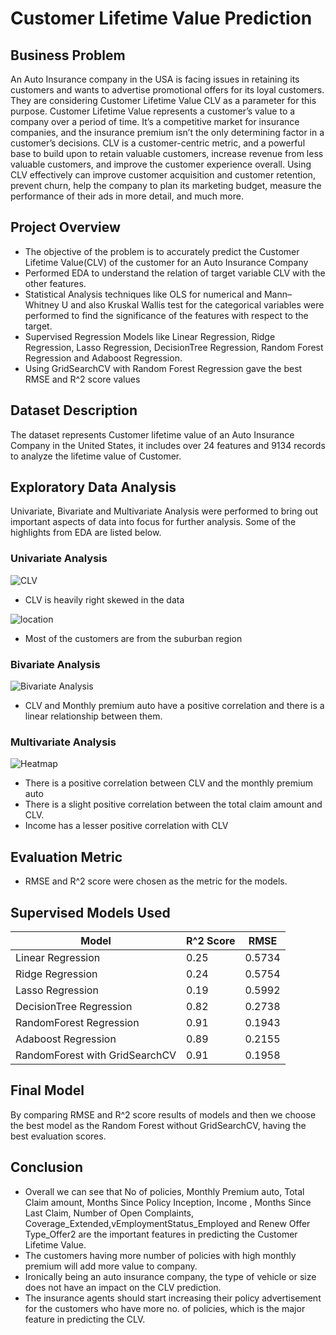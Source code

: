 # Customer Lifetime Value Prediction

## Business Problem
An Auto Insurance company in the USA is facing issues in retaining its customers and wants to advertise promotional offers for its loyal customers. They are considering Customer Lifetime Value CLV as a parameter for this purpose. Customer Lifetime Value represents a customer’s value to a company over a period of time. It’s a competitive market for insurance companies, and the insurance premium isn’t the only determining factor in a customer’s decisions. CLV is a customer-centric metric, and a powerful base to build upon to retain valuable customers, increase revenue from less valuable customers, and improve the customer experience overall. Using CLV effectively can improve customer acquisition and customer retention, prevent churn, help the company to plan its marketing budget, measure the performance of their ads in more detail, and much more.

## Project Overview
- The objective of the problem is to accurately predict the Customer Lifetime Value(CLV) of the customer for an Auto Insurance Company
- Performed EDA to understand the relation of target variable CLV with the other features.
- Statistical Analysis techniques like OLS for numerical and Mann–Whitney U and also Kruskal Wallis test for the categorical variables were performed to find the significance of the features with respect to the target.
- Supervised Regression Models like Linear Regression, Ridge Regression, Lasso Regression, DecisionTree Regression, Random Forest Regression and Adaboost Regression.
- Using GridSearchCV with Random Forest Regression gave the best RMSE and R^2 score values

## Dataset Description
The dataset represents Customer lifetime value of an Auto Insurance Company in the United States, it includes over 24 features and 9134 records to analyze the lifetime value of Customer.

## Exploratory Data Analysis
Univariate, Bivariate and Multivariate Analysis were performed to bring out important aspects of data into focus for further analysis. Some of the highlights from EDA are listed below.

### Univariate Analysis
![CLV](")
- CLV is heavily right skewed in the data

![location](/Images/location.png "Location")
- Most of the customers are from the suburban region

### Bivariate Analysis
![Bivariate Analysis](/Images/bi.png "Bivariate Analysis of CLV and Monthly Premium")
- CLV and Monthly premium auto have a positive correlation and there is a linear relationship between them.

### Multivariate Analysis
![Heatmap](/Images/Heatmap.png "Heatmap")
- There is a positive correlation between CLV and the monthly premium auto
- There is a slight positive correlation between the total claim amount and CLV.
- Income has a lesser positive correlation with CLV

## Evaluation Metric
- RMSE and R^2 score were chosen as the metric for the models.

## Supervised Models Used
| Model      | R^2 Score | RMSE |
| ----------- | ----------- | ----------- |
| Linear Regression      | 0.25       |0.5734|
| Ridge Regression   | 0.24        |0.5754|
| Lasso Regression |  0.19    |0.5992|
| DecisionTree Regression | 0.82 |  0.2738 |
| RandomForest Regression | 0.91 | 0.1943 |
| Adaboost Regression |0.89|0.2155 |
| RandomForest with GridSearchCV | 0.91 | 0.1958 |


## Final Model
By comparing RMSE and R^2 score results of models and then we choose the best model as the Random Forest without GridSearchCV, having the best evaluation scores.

## Conclusion

- Overall we can see that No of policies, Monthly Premium auto, Total Claim amount, Months Since Policy Inception, Income	, Months Since Last Claim, Number of Open Complaints, Coverage_Extended,vEmploymentStatus_Employed and Renew Offer Type_Offer2 are the important features in predicting the Customer Lifetime Value.
- The customers having more number of policies with high monthly premium will add more value to company.
- Ironically being an auto insurance company, the type of vehicle or size does not have an impact on the CLV prediction.
- The insurance agents should start increasing their policy advertisement for the customers who have more no. of policies, which is the major feature in predicting the CLV.
